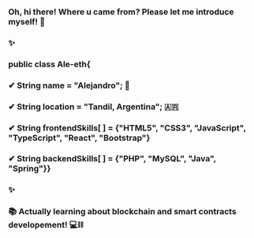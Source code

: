 ### Oh, hi there! Where u came from? Please let me introduce myself! 👋
### ✨
###   public class Ale-eth{
###    ✔  String name = "Alejandro"; 🧑
###    ✔  String location = "Tandil, Argentina"; 🇦🇷
###    ✔  String frontendSkills[ ] = {"HTML5", "CSS3", "JavaScript", "TypeScript", "React", "Bootstrap"}
###    ✔  String backendSkills[ ] = {"PHP", "MySQL", "Java", "Spring"}}
###   
### ✨
### 📚 Actually learning about blockchain and smart contracts developement! 💻⛓
<!--
**Ale-eth/ale-eth** is a ✨ _special_ ✨ repository because its `README.md` (this file) appears on your GitHub profile.

Here are some ideas to get you started:

- 🔭 I’m currently working on ...
- 🌱 I’m currently learning ...
- 👯 I’m looking to collaborate on ...
- 🤔 I’m looking for help with ...
- 💬 Ask me about ...
- 📫 How to reach me: ...
- 😄 Pronouns: ...
- ⚡ Fun fact: ...
-->
